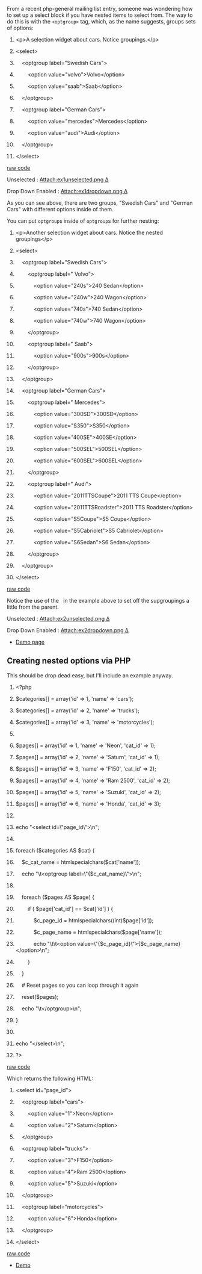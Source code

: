 <div id="wikitext">

<span id="excerpt"></span> From a recent php-general mailing list entry,
someone was wondering how to set up a select block if you have nested
items to select from. The way to do this is with the `<optgroup>` tag,
which, as the name suggests, groups sets of options: <span
id="excerptend"></span>

<div class="vspace">

</div>

<div id="sourceblock1" class="sourceblock">

<div class="sourceblocktext">

<div class="html4strict">

1.  <div class="de1">

    <span class="sc2">\<<span class="kw2">p</span>\></span>A selection
    widget about cars. Notice groupings.<span class="sc2">\<<span
    class="sy0">/</span><span class="kw2">p</span>\></span>

    </div>

2.  <div class="de1">

    <span class="sc2">\<<span class="kw2">select</span>\></span>

    </div>

3.  <div class="de1">

        <span class="sc2">\<<span class="kw2">optgroup</span> <span
    class="kw3">label</span><span class="sy0">=</span><span
    class="st0">"Swedish Cars"</span>\></span>

    </div>

4.  <div class="de1">

            <span class="sc2">\<<span class="kw2">option</span> <span
    class="kw3">value</span><span class="sy0">=</span><span
    class="st0">"volvo"</span>\></span>Volvo<span class="sc2">\<<span
    class="sy0">/</span><span class="kw2">option</span>\></span>

    </div>

5.  <div class="de2">

            <span class="sc2">\<<span class="kw2">option</span> <span
    class="kw3">value</span><span class="sy0">=</span><span
    class="st0">"saab"</span>\></span>Saab<span class="sc2">\<<span
    class="sy0">/</span><span class="kw2">option</span>\></span>

    </div>

6.  <div class="de1">

        <span class="sc2">\<<span class="sy0">/</span><span
    class="kw2">optgroup</span>\></span>

    </div>

7.  <div class="de1">

        <span class="sc2">\<<span class="kw2">optgroup</span> <span
    class="kw3">label</span><span class="sy0">=</span><span
    class="st0">"German Cars"</span>\></span>

    </div>

8.  <div class="de1">

            <span class="sc2">\<<span class="kw2">option</span> <span
    class="kw3">value</span><span class="sy0">=</span><span
    class="st0">"mercedes"</span>\></span>Mercedes<span
    class="sc2">\<<span class="sy0">/</span><span
    class="kw2">option</span>\></span>

    </div>

9.  <div class="de1">

            <span class="sc2">\<<span class="kw2">option</span> <span
    class="kw3">value</span><span class="sy0">=</span><span
    class="st0">"audi"</span>\></span>Audi<span class="sc2">\<<span
    class="sy0">/</span><span class="kw2">option</span>\></span>

    </div>

10. <div class="de2">

        <span class="sc2">\<<span class="sy0">/</span><span
    class="kw2">optgroup</span>\></span>

    </div>

11. <div class="de1">

    <span class="sc2">\<<span class="sy0">/</span><span
    class="kw2">select</span>\></span>

    </div>

</div>

</div>

<div class="sourceblocklink">

[raw
code](http://wiki.tamouse.org?n=Technology.NestedOptionsInSelect?action=sourceblock&num=1)

</div>

</div>

<div class="vspace">

</div>

Unselected
:   [Attach:ex1unselected.png](http://wiki.tamouse.org?n=Technology.NestedOptionsInSelect?action=upload&upname=ex1unselected.png)[ Δ](http://wiki.tamouse.org?n=Technology.NestedOptionsInSelect?action=upload&upname=ex1unselected.png)

Drop Down Enabled
:   [Attach:ex1dropdown.png](http://wiki.tamouse.org?n=Technology.NestedOptionsInSelect?action=upload&upname=ex1dropdown.png)[ Δ](http://wiki.tamouse.org?n=Technology.NestedOptionsInSelect?action=upload&upname=ex1dropdown.png)

As you can see above, there are two groups, "Swedish Cars" and "German
Cars" with different options inside of them.

You can put `optgroup`s inside of `optgroup`s for further nesting:

<div class="vspace">

</div>

<div id="sourceblock2" class="sourceblock">

<div class="sourceblocktext">

<div class="html4strict">

1.  <div class="de1">

    <span class="sc2">\<<span class="kw2">p</span>\></span>Another
    selection widget about cars. Notice the nested groupings<span
    class="sc2">\<<span class="sy0">/</span><span
    class="kw2">p</span>\></span>

    </div>

2.  <div class="de1">

    <span class="sc2">\<<span class="kw2">select</span>\></span>

    </div>

3.  <div class="de1">

        <span class="sc2">\<<span class="kw2">optgroup</span> <span
    class="kw3">label</span><span class="sy0">=</span><span
    class="st0">"Swedish Cars"</span>\></span>

    </div>

4.  <div class="de1">

            <span class="sc2">\<<span class="kw2">optgroup</span> <span
    class="kw3">label</span><span class="sy0">=</span><span
    class="st0">"&nbsp;Volvo"</span>\></span>

    </div>

5.  <div class="de2">

                <span class="sc2">\<<span class="kw2">option</span>
    <span class="kw3">value</span><span class="sy0">=</span><span
    class="st0">"240s"</span>\></span>240 Sedan<span class="sc2">\<<span
    class="sy0">/</span><span class="kw2">option</span>\></span>

    </div>

6.  <div class="de1">

                <span class="sc2">\<<span class="kw2">option</span>
    <span class="kw3">value</span><span class="sy0">=</span><span
    class="st0">"240w"</span>\></span>240 Wagon<span class="sc2">\<<span
    class="sy0">/</span><span class="kw2">option</span>\></span>

    </div>

7.  <div class="de1">

                <span class="sc2">\<<span class="kw2">option</span>
    <span class="kw3">value</span><span class="sy0">=</span><span
    class="st0">"740s"</span>\></span>740 Sedan<span class="sc2">\<<span
    class="sy0">/</span><span class="kw2">option</span>\></span>

    </div>

8.  <div class="de1">

                <span class="sc2">\<<span class="kw2">option</span>
    <span class="kw3">value</span><span class="sy0">=</span><span
    class="st0">"740w"</span>\></span>740 Wagon<span class="sc2">\<<span
    class="sy0">/</span><span class="kw2">option</span>\></span>

    </div>

9.  <div class="de1">

            <span class="sc2">\<<span class="sy0">/</span><span
    class="kw2">optgroup</span>\></span>

    </div>

10. <div class="de2">

            <span class="sc2">\<<span class="kw2">optgroup</span> <span
    class="kw3">label</span><span class="sy0">=</span><span
    class="st0">"&nbsp;Saab"</span>\></span>

    </div>

11. <div class="de1">

                <span class="sc2">\<<span class="kw2">option</span>
    <span class="kw3">value</span><span class="sy0">=</span><span
    class="st0">"900s"</span>\></span>900s<span class="sc2">\<<span
    class="sy0">/</span><span class="kw2">option</span>\></span>

    </div>

12. <div class="de1">

            <span class="sc2">\<<span class="sy0">/</span><span
    class="kw2">optgroup</span>\></span>

    </div>

13. <div class="de1">

        <span class="sc2">\<<span class="sy0">/</span><span
    class="kw2">optgroup</span>\></span>

    </div>

14. <div class="de1">

        <span class="sc2">\<<span class="kw2">optgroup</span> <span
    class="kw3">label</span><span class="sy0">=</span><span
    class="st0">"German Cars"</span>\></span>

    </div>

15. <div class="de2">

            <span class="sc2">\<<span class="kw2">optgroup</span> <span
    class="kw3">label</span><span class="sy0">=</span><span
    class="st0">"&nbsp;Mercedes"</span>\></span>

    </div>

16. <div class="de1">

                <span class="sc2">\<<span class="kw2">option</span>
    <span class="kw3">value</span><span class="sy0">=</span><span
    class="st0">"300SD"</span>\></span>300SD<span class="sc2">\<<span
    class="sy0">/</span><span class="kw2">option</span>\></span>

    </div>

17. <div class="de1">

                <span class="sc2">\<<span class="kw2">option</span>
    <span class="kw3">value</span><span class="sy0">=</span><span
    class="st0">"S350"</span>\></span>S350<span class="sc2">\<<span
    class="sy0">/</span><span class="kw2">option</span>\></span>

    </div>

18. <div class="de1">

                <span class="sc2">\<<span class="kw2">option</span>
    <span class="kw3">value</span><span class="sy0">=</span><span
    class="st0">"400SE"</span>\></span>400SE<span class="sc2">\<<span
    class="sy0">/</span><span class="kw2">option</span>\></span>

    </div>

19. <div class="de1">

                <span class="sc2">\<<span class="kw2">option</span>
    <span class="kw3">value</span><span class="sy0">=</span><span
    class="st0">"500SEL"</span>\></span>500SEL<span class="sc2">\<<span
    class="sy0">/</span><span class="kw2">option</span>\></span>

    </div>

20. <div class="de2">

                <span class="sc2">\<<span class="kw2">option</span>
    <span class="kw3">value</span><span class="sy0">=</span><span
    class="st0">"600SEL"</span>\></span>600SEL<span class="sc2">\<<span
    class="sy0">/</span><span class="kw2">option</span>\></span>

    </div>

21. <div class="de1">

            <span class="sc2">\<<span class="sy0">/</span><span
    class="kw2">optgroup</span>\></span>

    </div>

22. <div class="de1">

            <span class="sc2">\<<span class="kw2">optgroup</span> <span
    class="kw3">label</span><span class="sy0">=</span><span
    class="st0">"&nbsp;Audi"</span>\></span>

    </div>

23. <div class="de1">

                <span class="sc2">\<<span class="kw2">option</span>
    <span class="kw3">value</span><span class="sy0">=</span><span
    class="st0">"2011TTSCoupe"</span>\></span>2011 TTS Coupe<span
    class="sc2">\<<span class="sy0">/</span><span
    class="kw2">option</span>\></span>

    </div>

24. <div class="de1">

                <span class="sc2">\<<span class="kw2">option</span>
    <span class="kw3">value</span><span class="sy0">=</span><span
    class="st0">"2011TTSRoadster"</span>\></span>2011 TTS Roadster<span
    class="sc2">\<<span class="sy0">/</span><span
    class="kw2">option</span>\></span>

    </div>

25. <div class="de2">

                <span class="sc2">\<<span class="kw2">option</span>
    <span class="kw3">value</span><span class="sy0">=</span><span
    class="st0">"S5Coupe"</span>\></span>S5 Coupe<span
    class="sc2">\<<span class="sy0">/</span><span
    class="kw2">option</span>\></span>

    </div>

26. <div class="de1">

                <span class="sc2">\<<span class="kw2">option</span>
    <span class="kw3">value</span><span class="sy0">=</span><span
    class="st0">"S5Cabriolet"</span>\></span>S5 Cabriolet<span
    class="sc2">\<<span class="sy0">/</span><span
    class="kw2">option</span>\></span>

    </div>

27. <div class="de1">

                <span class="sc2">\<<span class="kw2">option</span>
    <span class="kw3">value</span><span class="sy0">=</span><span
    class="st0">"S6Sedan"</span>\></span>S6 Sedan<span
    class="sc2">\<<span class="sy0">/</span><span
    class="kw2">option</span>\></span>

    </div>

28. <div class="de1">

            <span class="sc2">\<<span class="sy0">/</span><span
    class="kw2">optgroup</span>\></span>

    </div>

29. <div class="de1">

        <span class="sc2">\<<span class="sy0">/</span><span
    class="kw2">optgroup</span>\></span>

    </div>

30. <div class="de2">

    <span class="sc2">\<<span class="sy0">/</span><span
    class="kw2">select</span>\></span>

    </div>

</div>

</div>

<div class="sourceblocklink">

[raw
code](http://wiki.tamouse.org?n=Technology.NestedOptionsInSelect?action=sourceblock&num=2)

</div>

</div>

<span class="round lrindent tip"> Notice the use of the &nbsp; in the
example above to set off the supgroupings a little from the
parent.</span>

<div class="vspace">

</div>

Unselected
:   [Attach:ex2unselected.png](http://wiki.tamouse.org?n=Technology.NestedOptionsInSelect?action=upload&upname=ex2unselected.png)[ Δ](http://wiki.tamouse.org?n=Technology.NestedOptionsInSelect?action=upload&upname=ex2unselected.png)

Drop Down Enabled
:   [Attach:ex2dropdown.png](http://wiki.tamouse.org?n=Technology.NestedOptionsInSelect?action=upload&upname=ex2dropdown.png)[ Δ](http://wiki.tamouse.org?n=Technology.NestedOptionsInSelect?action=upload&upname=ex2dropdown.png)

<div class="vspace">

</div>

-   [Demo
    page](http://portfolio.tamaratemple.com/htmlcssexamples/nestedoptions.shtml)

<div class="vspace">

</div>

Creating nested options via PHP
-------------------------------

This should be drop dead easy, but I'll include an example anyway.

<div class="vspace">

</div>

<div id="sourceblock3" class="sourceblock">

<div class="sourceblocktext">

<div class="php">

1.  <div class="de1">

    <span class="kw2">\<?php</span>

    </div>

2.  <div class="de1">

    <span class="re0">\$categories</span><span class="br0">[</span><span
    class="br0">]</span> <span class="sy0">=</span> <span
    class="kw3">array</span><span class="br0">(</span><span
    class="st_h">'id'</span> <span class="sy0">=\></span> <span
    class="nu0">1</span><span class="sy0">,</span> <span
    class="st_h">'name'</span> <span class="sy0">=\></span> <span
    class="st_h">'cars'</span><span class="br0">)</span><span
    class="sy0">;</span>

    </div>

3.  <div class="de1">

    <span class="re0">\$categories</span><span class="br0">[</span><span
    class="br0">]</span> <span class="sy0">=</span> <span
    class="kw3">array</span><span class="br0">(</span><span
    class="st_h">'id'</span> <span class="sy0">=\></span> <span
    class="nu0">2</span><span class="sy0">,</span> <span
    class="st_h">'name'</span> <span class="sy0">=\></span> <span
    class="st_h">'trucks'</span><span class="br0">)</span><span
    class="sy0">;</span>

    </div>

4.  <div class="de1">

    <span class="re0">\$categories</span><span class="br0">[</span><span
    class="br0">]</span> <span class="sy0">=</span> <span
    class="kw3">array</span><span class="br0">(</span><span
    class="st_h">'id'</span> <span class="sy0">=\></span> <span
    class="nu0">3</span><span class="sy0">,</span> <span
    class="st_h">'name'</span> <span class="sy0">=\></span> <span
    class="st_h">'motorcycles'</span><span class="br0">)</span><span
    class="sy0">;</span>

    </div>

5.  <div class="de2">

     

    </div>

6.  <div class="de1">

    <span class="re0">\$pages</span><span class="br0">[</span><span
    class="br0">]</span> <span class="sy0">=</span> <span
    class="kw3">array</span><span class="br0">(</span><span
    class="st_h">'id'</span> <span class="sy0">=\></span> <span
    class="nu0">1</span><span class="sy0">,</span> <span
    class="st_h">'name'</span> <span class="sy0">=\></span> <span
    class="st_h">'Neon'</span><span class="sy0">,</span> <span
    class="st_h">'cat\_id'</span> <span class="sy0">=\></span> <span
    class="nu0">1</span><span class="br0">)</span><span
    class="sy0">;</span>

    </div>

7.  <div class="de1">

    <span class="re0">\$pages</span><span class="br0">[</span><span
    class="br0">]</span> <span class="sy0">=</span> <span
    class="kw3">array</span><span class="br0">(</span><span
    class="st_h">'id'</span> <span class="sy0">=\></span> <span
    class="nu0">2</span><span class="sy0">,</span> <span
    class="st_h">'name'</span> <span class="sy0">=\></span> <span
    class="st_h">'Saturn'</span><span class="sy0">,</span> <span
    class="st_h">'cat\_id'</span> <span class="sy0">=\></span> <span
    class="nu0">1</span><span class="br0">)</span><span
    class="sy0">;</span>

    </div>

8.  <div class="de1">

    <span class="re0">\$pages</span><span class="br0">[</span><span
    class="br0">]</span> <span class="sy0">=</span> <span
    class="kw3">array</span><span class="br0">(</span><span
    class="st_h">'id'</span> <span class="sy0">=\></span> <span
    class="nu0">3</span><span class="sy0">,</span> <span
    class="st_h">'name'</span> <span class="sy0">=\></span> <span
    class="st_h">'F150'</span><span class="sy0">,</span> <span
    class="st_h">'cat\_id'</span> <span class="sy0">=\></span> <span
    class="nu0">2</span><span class="br0">)</span><span
    class="sy0">;</span>

    </div>

9.  <div class="de1">

    <span class="re0">\$pages</span><span class="br0">[</span><span
    class="br0">]</span> <span class="sy0">=</span> <span
    class="kw3">array</span><span class="br0">(</span><span
    class="st_h">'id'</span> <span class="sy0">=\></span> <span
    class="nu0">4</span><span class="sy0">,</span> <span
    class="st_h">'name'</span> <span class="sy0">=\></span> <span
    class="st_h">'Ram 2500'</span><span class="sy0">,</span> <span
    class="st_h">'cat\_id'</span> <span class="sy0">=\></span> <span
    class="nu0">2</span><span class="br0">)</span><span
    class="sy0">;</span>

    </div>

10. <div class="de2">

    <span class="re0">\$pages</span><span class="br0">[</span><span
    class="br0">]</span> <span class="sy0">=</span> <span
    class="kw3">array</span><span class="br0">(</span><span
    class="st_h">'id'</span> <span class="sy0">=\></span> <span
    class="nu0">5</span><span class="sy0">,</span> <span
    class="st_h">'name'</span> <span class="sy0">=\></span> <span
    class="st_h">'Suzuki'</span><span class="sy0">,</span> <span
    class="st_h">'cat\_id'</span> <span class="sy0">=\></span> <span
    class="nu0">2</span><span class="br0">)</span><span
    class="sy0">;</span>

    </div>

11. <div class="de1">

    <span class="re0">\$pages</span><span class="br0">[</span><span
    class="br0">]</span> <span class="sy0">=</span> <span
    class="kw3">array</span><span class="br0">(</span><span
    class="st_h">'id'</span> <span class="sy0">=\></span> <span
    class="nu0">6</span><span class="sy0">,</span> <span
    class="st_h">'name'</span> <span class="sy0">=\></span> <span
    class="st_h">'Honda'</span><span class="sy0">,</span> <span
    class="st_h">'cat\_id'</span> <span class="sy0">=\></span> <span
    class="nu0">3</span><span class="br0">)</span><span
    class="sy0">;</span>

    </div>

12. <div class="de1">

     

    </div>

13. <div class="de1">

    <span class="kw1">echo</span> <span class="st0">"\<select id=<span
    class="es1">\\"</span>page\_id<span class="es1">\\"</span>\><span
    class="es1">\\n</span>"</span><span class="sy0">;</span>

    </div>

14. <div class="de1">

     

    </div>

15. <div class="de2">

    <span class="kw1">foreach</span> <span class="br0">(</span><span
    class="re0">\$categories</span> <span class="kw1">AS</span> <span
    class="re0">\$cat</span><span class="br0">)</span> <span
    class="br0">{</span>

    </div>

16. <div class="de1">

        <span class="re0">\$c\_cat\_name</span> <span
    class="sy0">=</span> <span class="kw3">htmlspecialchars</span><span
    class="br0">(</span><span class="re0">\$cat</span><span
    class="br0">[</span><span class="st_h">'name'</span><span
    class="br0">]</span><span class="br0">)</span><span
    class="sy0">;</span>

    </div>

17. <div class="de1">

        <span class="kw1">echo</span> <span class="st0">"<span
    class="es1">\\t</span>\<optgroup label=<span
    class="es1">\\"</span><span class="es4">{\$c\_cat\_name}</span><span
    class="es1">\\"</span>\><span class="es1">\\n</span>"</span><span
    class="sy0">;</span>

    </div>

18. <div class="de1">

     

    </div>

19. <div class="de1">

        <span class="kw1">foreach</span> <span class="br0">(</span><span
    class="re0">\$pages</span> <span class="kw1">AS</span> <span
    class="re0">\$page</span><span class="br0">)</span> <span
    class="br0">{</span>

    </div>

20. <div class="de2">

            <span class="kw1">if</span> <span class="br0">(</span> <span
    class="re0">\$page</span><span class="br0">[</span><span
    class="st_h">'cat\_id'</span><span class="br0">]</span> <span
    class="sy0">==</span> <span class="re0">\$cat</span><span
    class="br0">[</span><span class="st_h">'id'</span><span
    class="br0">]</span> <span class="br0">)</span> <span
    class="br0">{</span>

    </div>

21. <div class="de1">

                <span class="re0">\$c\_page\_id</span> <span
    class="sy0">=</span> <span class="kw3">htmlspecialchars</span><span
    class="br0">(</span><span class="br0">(</span>int<span
    class="br0">)</span><span class="re0">\$page</span><span
    class="br0">[</span><span class="st_h">'id'</span><span
    class="br0">]</span><span class="br0">)</span><span
    class="sy0">;</span>

    </div>

22. <div class="de1">

                <span class="re0">\$c\_page\_name</span> <span
    class="sy0">=</span> <span class="kw3">htmlspecialchars</span><span
    class="br0">(</span><span class="re0">\$page</span><span
    class="br0">[</span><span class="st_h">'name'</span><span
    class="br0">]</span><span class="br0">)</span><span
    class="sy0">;</span>

    </div>

23. <div class="de1">

                <span class="kw1">echo</span> <span class="st0">"<span
    class="es1">\\t</span><span class="es1">\\t</span>\<option
    value=<span class="es1">\\"</span><span
    class="es4">{\$c\_page\_id}</span><span
    class="es1">\\"</span>\><span
    class="es4">{\$c\_page\_name}</span>\</option\><span
    class="es1">\\n</span>"</span><span class="sy0">;</span>

    </div>

24. <div class="de1">

            <span class="br0">}</span>

    </div>

25. <div class="de2">

        <span class="br0">}</span>

    </div>

26. <div class="de1">

        <span class="co2">\# Reset pages so you can loop through it
    again</span>

    </div>

27. <div class="de1">

        <span class="kw3">reset</span><span class="br0">(</span><span
    class="re0">\$pages</span><span class="br0">)</span><span
    class="sy0">;</span>

    </div>

28. <div class="de1">

        <span class="kw1">echo</span> <span class="st0">"<span
    class="es1">\\t</span>\</optgroup\><span
    class="es1">\\n</span>"</span><span class="sy0">;</span>

    </div>

29. <div class="de1">

    <span class="br0">}</span>

    </div>

30. <div class="de2">

     

    </div>

31. <div class="de1">

    <span class="kw1">echo</span> <span class="st0">"\</select\><span
    class="es1">\\n</span>"</span><span class="sy0">;</span>

    </div>

32. <div class="de1">

    <span class="sy1">?\></span>

    </div>

</div>

</div>

<div class="sourceblocklink">

[raw
code](http://wiki.tamouse.org?n=Technology.NestedOptionsInSelect?action=sourceblock&num=3)

</div>

</div>

Which returns the following HTML:

<div class="vspace">

</div>

<div id="sourceblock4" class="sourceblock">

<div class="sourceblocktext">

<div class="html4strict">

1.  <div class="de1">

    <span class="sc2">\<<span class="kw2">select</span> <span
    class="kw3">id</span><span class="sy0">=</span><span
    class="st0">"page\_id"</span>\></span>

    </div>

2.  <div class="de1">

        <span class="sc2">\<<span class="kw2">optgroup</span> <span
    class="kw3">label</span><span class="sy0">=</span><span
    class="st0">"cars"</span>\></span>

    </div>

3.  <div class="de1">

            <span class="sc2">\<<span class="kw2">option</span> <span
    class="kw3">value</span><span class="sy0">=</span><span
    class="st0">"1"</span>\></span>Neon<span class="sc2">\<<span
    class="sy0">/</span><span class="kw2">option</span>\></span>

    </div>

4.  <div class="de1">

            <span class="sc2">\<<span class="kw2">option</span> <span
    class="kw3">value</span><span class="sy0">=</span><span
    class="st0">"2"</span>\></span>Saturn<span class="sc2">\<<span
    class="sy0">/</span><span class="kw2">option</span>\></span>

    </div>

5.  <div class="de2">

        <span class="sc2">\<<span class="sy0">/</span><span
    class="kw2">optgroup</span>\></span>

    </div>

6.  <div class="de1">

        <span class="sc2">\<<span class="kw2">optgroup</span> <span
    class="kw3">label</span><span class="sy0">=</span><span
    class="st0">"trucks"</span>\></span>

    </div>

7.  <div class="de1">

            <span class="sc2">\<<span class="kw2">option</span> <span
    class="kw3">value</span><span class="sy0">=</span><span
    class="st0">"3"</span>\></span>F150<span class="sc2">\<<span
    class="sy0">/</span><span class="kw2">option</span>\></span>

    </div>

8.  <div class="de1">

            <span class="sc2">\<<span class="kw2">option</span> <span
    class="kw3">value</span><span class="sy0">=</span><span
    class="st0">"4"</span>\></span>Ram 2500<span class="sc2">\<<span
    class="sy0">/</span><span class="kw2">option</span>\></span>

    </div>

9.  <div class="de1">

            <span class="sc2">\<<span class="kw2">option</span> <span
    class="kw3">value</span><span class="sy0">=</span><span
    class="st0">"5"</span>\></span>Suzuki<span class="sc2">\<<span
    class="sy0">/</span><span class="kw2">option</span>\></span>

    </div>

10. <div class="de2">

        <span class="sc2">\<<span class="sy0">/</span><span
    class="kw2">optgroup</span>\></span>

    </div>

11. <div class="de1">

        <span class="sc2">\<<span class="kw2">optgroup</span> <span
    class="kw3">label</span><span class="sy0">=</span><span
    class="st0">"motorcycles"</span>\></span>

    </div>

12. <div class="de1">

            <span class="sc2">\<<span class="kw2">option</span> <span
    class="kw3">value</span><span class="sy0">=</span><span
    class="st0">"6"</span>\></span>Honda<span class="sc2">\<<span
    class="sy0">/</span><span class="kw2">option</span>\></span>

    </div>

13. <div class="de1">

        <span class="sc2">\<<span class="sy0">/</span><span
    class="kw2">optgroup</span>\></span>

    </div>

14. <div class="de1">

    <span class="sc2">\<<span class="sy0">/</span><span
    class="kw2">select</span>\></span>

    </div>

</div>

</div>

<div class="sourceblocklink">

[raw
code](http://wiki.tamouse.org?n=Technology.NestedOptionsInSelect?action=sourceblock&num=4)

</div>

</div>

<div class="vspace">

</div>

-   [Demo](http://portfolio.tamaratemple.com/phpexamples/optiongroup.php)

<div class="vspace">

</div>

</div>
